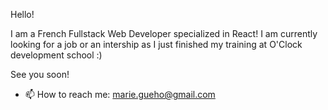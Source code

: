 

<!--
**Marie-Gueho/Marie-Gueho** is a ✨ _special_ ✨ repository because its `README.md` (this file) appears on your GitHub profile.

Here are some ideas to get you started:


- 👯 I’m looking to collaborate on ...
- 🤔 I’m looking for help with ...
- 💬 Ask me about ...

- 😄 Pronouns: ...
- ⚡ Fun fact: ...
-->

Hello!

I am a French Fullstack Web Developer specialized in React!
I am currently looking for a job or an intership as I just finished my training at O'Clock development school :)

See you soon!
- 📫 How to reach me: marie.gueho@gmail.com
